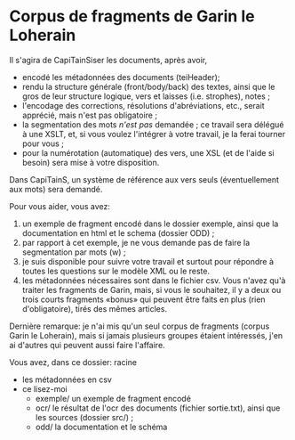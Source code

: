# Corpus de fragments de Garin le Loherain
Il s'agira de CapiTainSiser les documents, après avoir,
- encodé les métadonnées des documents (teiHeader);
- rendu la structure générale (front/body/back) des textes, ainsi que le gros de leur structure logique,
vers et laisses (i.e. strophes), notes ;
- l'encodage des corrections, résolutions d'abréviations, etc., serait apprécié, mais n'est pas obligatoire ;
- la segmentation des mots *n'est pas* demandée ; ce travail sera délégué à une XSLT, et, si vous voulez l'intégrer à votre travail, je la ferai tourner pour vous ;
- pour la numérotation (automatique) des vers, une XSL (et de l'aide si besoin) sera mise à votre disposition.

Dans CapiTainS, un système de référence aux vers seuls (éventuellement aux mots) sera demandé.

Pour vous aider, vous avez:
1. un exemple de fragment encodé dans le dossier exemple, ainsi que la documentation en html et le schema (dossier ODD) ;
2. par rapport à cet exemple, je ne vous demande pas de faire la segmentation par mots (w) ;
3. je suis disponible pour suivre votre travail et surtout pour répondre à toutes les questions sur le modèle XML ou le reste.
4. les métadonnées nécessaires sont dans le fichier csv. Vous n'avez qu'à traiter les fragments de Garin, mais, si vous le souhaitez, il y a deux ou trois courts fragments «bonus» qui peuvent être faits en plus (rien d'obligatoire), tirés des mêmes articles.

Dernière remarque: je n'ai mis qu'un seul corpus de fragments (corpus Garin le Loherain), mais si jamais plusieurs groupes étaient intéressés, j'en ai d'autres qui peuvent aussi faire l'affaire.

Vous avez, dans ce dossier:
racine
- les métadonnées en csv
- ce lisez-moi
    - exemple/  un exemple de fragment encodé
    - ocr/  le résultat de l'ocr des documents (fichier sortie.txt), ainsi que les sources (dossier src/) ;
    - odd/  la documentation et le schéma
